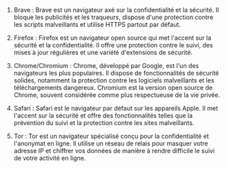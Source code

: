 
1. Brave : Brave est un navigateur axé sur la confidentialité et la sécurité. Il bloque les publicités et les traqueurs, dispose d'une protection contre les scripts malveillants et utilise HTTPS partout par défaut.

2. Firefox : Firefox est un navigateur open source qui met l'accent sur la sécurité et la confidentialité. Il offre une protection contre le suivi, des mises à jour régulières et une variété d'extensions de sécurité.

3. Chrome/Chromium : Chrome, développé par Google, est l'un des navigateurs les plus populaires. Il dispose de fonctionnalités de sécurité solides, notamment la protection contre les logiciels malveillants et les téléchargements dangereux. Chromium est la version open source de Chrome, souvent considérée comme plus respectueuse de la vie privée.

4. Safari : Safari est le navigateur par défaut sur les appareils Apple. Il met l'accent sur la sécurité et offre des fonctionnalités telles que la prévention du suivi et la protection contre les sites malveillants.

5. Tor : Tor est un navigateur spécialisé conçu pour la confidentialité et l'anonymat en ligne. Il utilise un réseau de relais pour masquer votre adresse IP et chiffrer vos données de manière à rendre difficile le suivi de votre activité en ligne.
